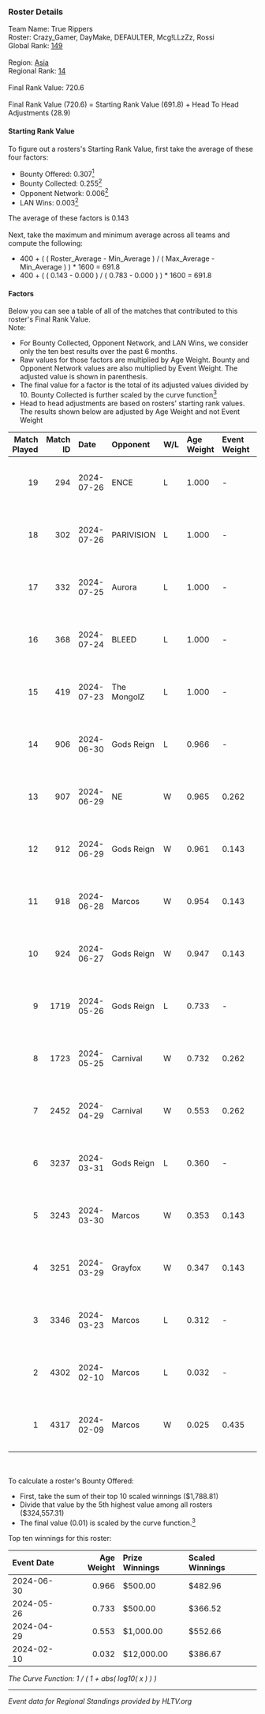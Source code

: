 ### Roster Details<br />
Team Name: True Rippers<br />
Roster: Crazy_Gamer, DayMake, DEFAULTER, Mcg!LLzZz, Rossi<br />
Global Rank: [149](../standings_global.md)<br />
<br />
Region: [Asia]( ../standings_asia.md)<br />
Regional Rank: [14]( ../standings_asia.md)<br />
<br />
Final Rank Value:  720.6<br />
<br />
Final Rank Value (720.6) = Starting Rank Value (691.8) + Head To Head Adjustments (28.9)<br />

#### Starting Rank Value<br />
To figure out a rosters's Starting Rank Value, first take the average of these four factors:<br />
- Bounty Offered: 0.307[<sup>1</sup>](#table2)
- Bounty Collected: 0.255[<sup>2</sup>](#table1)
- Opponent Network: 0.006[<sup>2</sup>](#table1)
- LAN Wins: 0.003[<sup>2</sup>](#table1)

The average of these factors is 0.143<br />
<br />
Next, take the maximum and minimum average across all teams and compute the following:<br />
- 400 + ( ( Roster_Average - Min_Average ) / ( Max_Average - Min_Average ) ) * 1600 = 691.8
- 400 + ( ( 0.143 - 0.000 ) / ( 0.783 - 0.000 ) ) * 1600 = 691.8


#### Factors<br />
Below you can see a table of all of the matches that contributed to this roster's Final Rank Value.<br />
Note:<br />

- For Bounty Collected, Opponent Network, and LAN Wins, we consider only the ten best results over the past 6 months.
- Raw values for those factors are multiplied by Age Weight. Bounty and Opponent Network values are also multiplied by Event Weight. The adjusted value is shown in parenthesis.
- The final value for a factor is the total of its adjusted values divided by 10. Bounty Collected is further scaled by the curve function[<sup>3</sup>](#curveFunction)
- Head to head adjustments are based on rosters' starting rank values. The results shown below are adjusted by Age Weight and not Event Weight
<span id="table1"></span><br />


| Match Played | Match ID | Date       | Opponent    | W/L | Age Weight | Event Weight | Bounty Collected | Opponent Network | LAN Wins  | H2H Adj. | Roster                                             |
| -: | -: | :- | :- | :- | :- | :- | :- | :- | :- | -: | :- |
|           19 |      294 | 2024-07-26 | ENCE        | L   | 1.000      | -            | -                | -                | -         |    -0.85 | Crazy_Gamer, DayMake, DEFAULTER, Mcg!LLzZz, Rossi  |
|           18 |      302 | 2024-07-26 | PARIVISION  | L   | 1.000      | -            | -                | -                | -         |    -3.67 | Crazy_Gamer, DayMake, DEFAULTER, Mcg!LLzZz, Rossi  |
|           17 |      332 | 2024-07-25 | Aurora      | L   | 1.000      | -            | -                | -                | -         |    -0.53 | Crazy_Gamer, DayMake, DEFAULTER, Mcg!LLzZz, Rossi  |
|           16 |      368 | 2024-07-24 | BLEED       | L   | 1.000      | -            | -                | -                | -         |    -1.24 | Crazy_Gamer, DayMake, DEFAULTER, Mcg!LLzZz, Rossi  |
|           15 |      419 | 2024-07-23 | The MongolZ | L   | 1.000      | -            | -                | -                | -         |    -0.10 | Crazy_Gamer, DayMake, DEFAULTER, Mcg!LLzZz, Rossi  |
|           14 |      906 | 2024-06-30 | Gods Reign  | L   | 0.966      | -            | -                | -                | -         |   -13.06 | Crazy_Gamer, DayMake, DEFAULTER, Mcg!LLzZz, Rossi  |
|           13 |      907 | 2024-06-29 | NE          | W   | 0.965      | 0.262        | 0.000 (0.000)    | 0.000 (0.000)    | 0 (0.000) |     3.94 | Crazy_Gamer, DayMake, DEFAULTER, Mcg!LLzZz, Rossi  |
|           12 |      912 | 2024-06-29 | Gods Reign  | W   | 0.961      | 0.143        | 0.041 (0.006)    | 0.204 (0.028)    | 0 (0.000) |    17.54 | Crazy_Gamer, DayMake, DEFAULTER, Mcg!LLzZz, Rossi  |
|           11 |      918 | 2024-06-28 | Marcos      | W   | 0.954      | 0.143        | 0.000 (0.000)    | 0.037 (0.005)    | 0 (0.000) |     6.99 | Crazy_Gamer, DayMake, DEFAULTER, Mcg!LLzZz, Rossi  |
|           10 |      924 | 2024-06-27 | Gods Reign  | W   | 0.947      | 0.143        | 0.041 (0.006)    | 0.204 (0.028)    | 0 (0.000) |    18.62 | Crazy_Gamer, DayMake, DEFAULTER, Mcg!LLzZz, Rossi  |
|            9 |     1719 | 2024-05-26 | Gods Reign  | L   | 0.733      | -            | -                | -                | -         |    -8.48 | Crazy_Gamer, DayMake, DEFAULTER, Mcg!LLzZz, Rossi  |
|            8 |     1723 | 2024-05-25 | Carnival    | W   | 0.732      | 0.262        | 0.002 (0.000)    | 0.000 (0.000)    | 0 (0.000) |     6.54 | Crazy_Gamer, DayMake, DEFAULTER, Mcg!LLzZz, Rossi  |
|            7 |     2452 | 2024-04-29 | Carnival    | W   | 0.553      | 0.262        | 0.002 (0.000)    | 0.000 (0.000)    | 0 (0.000) |     5.18 | Crazy_Gamer, DEFAULTER, Gh0sTTTT, Mcg!LLzZz, Rossi |
|            6 |     3237 | 2024-03-31 | Gods Reign  | L   | 0.360      | -            | -                | -                | -         |    -4.22 | Crazy_Gamer, DEFAULTER, Gh0sTTTT, Mcg!LLzZz, Rossi |
|            5 |     3243 | 2024-03-30 | Marcos      | W   | 0.353      | 0.143        | 0.000 (0.000)    | 0.012 (0.001)    | 0 (0.000) |     4.39 | Crazy_Gamer, DEFAULTER, Gh0sTTTT, Mcg!LLzZz, Rossi |
|            4 |     3251 | 2024-03-29 | Grayfox     | W   | 0.347      | 0.143        | 0.000 (0.000)    | 0.005 (0.000)    | 0 (0.000) |     4.02 | Crazy_Gamer, DEFAULTER, Gh0sTTTT, Mcg!LLzZz, Rossi |
|            3 |     3346 | 2024-03-23 | Marcos      | L   | 0.312      | -            | -                | -                | -         |    -5.93 | Anasasis, Crazy_Gamer, DEFAULTER, Mcg!LLzZz, Rossi |
|            2 |     4302 | 2024-02-10 | Marcos      | L   | 0.032      | -            | -                | -                | -         |    -0.60 | DEFAULTER, Gh0sTTTT, kennyS, Mcg!LLzZz, Rossi      |
|            1 |     4317 | 2024-02-09 | Marcos      | W   | 0.025      | 0.435        | 0.002 (0.000)    | 0.003 (0.000)    | 1 (0.025) |     0.33 | DEFAULTER, Gh0sTTTT, kennyS, Mcg!LLzZz, Rossi      |

<br />
<span id="table2"></span><br />
To calculate a roster's Bounty Offered:<br />

- First, take the sum of their top 10 scaled winnings ($1,788.81)
- Divide that value by the 5th highest value among all rosters ($324,557.31)
- The final value (0.01) is scaled by the curve function.[<sup>3</sup>](#curveFunction)

Top ten winnings for this roster:<br />

| Event Date | Age Weight | Prize Winnings | Scaled Winnings |
| :- | -: | :- | :- |
| 2024-06-30 |      0.966 | $500.00        | $482.96         |
| 2024-05-26 |      0.733 | $500.00        | $366.52         |
| 2024-04-29 |      0.553 | $1,000.00      | $552.66         |
| 2024-02-10 |      0.032 | $12,000.00     | $386.67         |


<span id="curveFunction"></span>_The Curve Function: 1 / ( 1 + abs( log10( x ) ) )_<br />

---
_Event data for Regional Standings provided by HLTV.org_<br />
